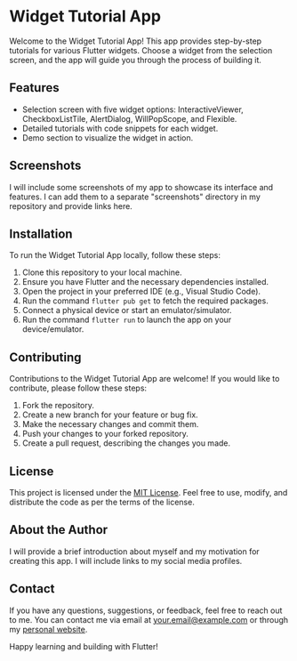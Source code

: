 # Widget Tutorial App

Welcome to the Widget Tutorial App! This app provides step-by-step tutorials for various Flutter widgets. Choose a widget from the selection screen, and the app will guide you through the process of building it.

## Features

- Selection screen with five widget options: InteractiveViewer, CheckboxListTile, AlertDialog, WillPopScope, and Flexible.
- Detailed tutorials with code snippets for each widget.
- Demo section to visualize the widget in action.

## Screenshots

I will include some screenshots of my app to showcase its interface and features. I can add them to a separate "screenshots" directory in my repository and provide links here.

## Installation

To run the Widget Tutorial App locally, follow these steps:

1. Clone this repository to your local machine.
2. Ensure you have Flutter and the necessary dependencies installed.
3. Open the project in your preferred IDE (e.g., Visual Studio Code).
4. Run the command `flutter pub get` to fetch the required packages.
5. Connect a physical device or start an emulator/simulator.
6. Run the command `flutter run` to launch the app on your device/emulator.

## Contributing

Contributions to the Widget Tutorial App are welcome! If you would like to contribute, please follow these steps:

1. Fork the repository.
2. Create a new branch for your feature or bug fix.
3. Make the necessary changes and commit them.
4. Push your changes to your forked repository.
5. Create a pull request, describing the changes you made.

## License

This project is licensed under the [MIT License](LICENSE). Feel free to use, modify, and distribute the code as per the terms of the license.

## About the Author

I will provide a brief introduction about myself and my motivation for creating this app. I will include links to my social media profiles.

## Contact

If you have any questions, suggestions, or feedback, feel free to reach out to me. You can contact me via email at [your.email@example.com](mailto:your.email@example.com) or through my [personal website](https://www.yourwebsite.com).

Happy learning and building with Flutter!
